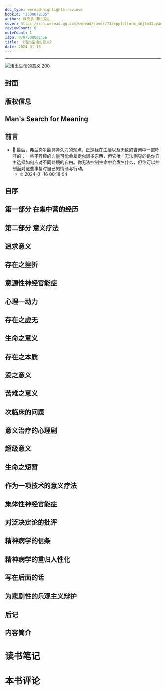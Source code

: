 ```yaml
---
doc_type: weread-highlights-reviews
bookId: "3300072535"
author: 维克多·弗兰克尔
cover: https://cdn.weread.qq.com/weread/cover/73/cpplatform_4uj5m42uyaeybjyxenesic/t7_cpplatform_4uj5m42uyaeybjyxenesic1695806902.jpg
reviewCount: 0
noteCount: 1
isbn: 9787508081656
title: 《活出生命的意义》
date: 2024-01-16
---
```


---

![ 活出生命的意义|200](https://cdn.weread.qq.com/weread/cover/73/cpplatform_4uj5m42uyaeybjyxenesic/t7_cpplatform_4uj5m42uyaeybjyxenesic1695806902.jpg)


## 封面

## 版权信息

## Man's Search for Meaning

## 前言


- 📌 最后，弗兰克尔最具持久力的观点，正是我在生活以及无数的咨询中一直呼吁的：一些不可控的力量可能会拿走你很多东西，但它唯一无法剥夺的是你自主选择如何应对不同处境的自由。你无法控制生命中会发生什么，但你可以控制面对这些事情时自己的情绪与行动。 
    - ⏱ 2024-01-16 00:18:04 
## 自序

## 第一部分 在集中营的经历

## 第二部分 意义疗法

## 追求意义

## 存在之挫折

## 意源性神经官能症

## 心理—动力

## 存在之虚无

## 生命之意义

## 存在之本质

## 爱之意义

## 苦难之意义

## 次临床的问题

## 意义治疗的心理剧

## 超级意义

## 生命之短暂

## 作为一项技术的意义疗法

## 集体性神经官能症

## 对泛决定论的批评

## 精神病学的信条

## 精神病学的重归人性化

## 写在后面的话

## 为悲剧性的乐观主义辩护

## 后记

## 内容简介


# 读书笔记


# 本书评论

